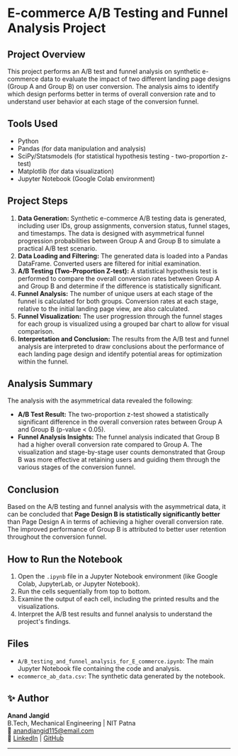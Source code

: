 # E-commerce A/B Testing and Funnel Analysis Project

## Project Overview

This project performs an A/B test and funnel analysis on synthetic e-commerce data to evaluate the impact of two different landing page designs (Group A and Group B) on user conversion. The analysis aims to identify which design performs better in terms of overall conversion rate and to understand user behavior at each stage of the conversion funnel.

## Tools Used

*   Python
*   Pandas (for data manipulation and analysis)
*   SciPy/Statsmodels (for statistical hypothesis testing - two-proportion z-test)
*   Matplotlib (for data visualization)
*   Jupyter Notebook (Google Colab environment)

## Project Steps

1.  **Data Generation:** Synthetic e-commerce A/B testing data is generated, including user IDs, group assignments, conversion status, funnel stages, and timestamps. The data is designed with asymmetrical funnel progression probabilities between Group A and Group B to simulate a practical A/B test scenario.
2.  **Data Loading and Filtering:** The generated data is loaded into a Pandas DataFrame. Converted users are filtered for initial examination.
3.  **A/B Testing (Two-Proportion Z-test):** A statistical hypothesis test is performed to compare the overall conversion rates between Group A and Group B and determine if the difference is statistically significant.
4.  **Funnel Analysis:** The number of unique users at each stage of the funnel is calculated for both groups. Conversion rates at each stage, relative to the initial landing page view, are also calculated.
5.  **Funnel Visualization:** The user progression through the funnel stages for each group is visualized using a grouped bar chart to allow for visual comparison.
6.  **Interpretation and Conclusion:** The results from the A/B test and funnel analysis are interpreted to draw conclusions about the performance of each landing page design and identify potential areas for optimization within the funnel.

## Analysis Summary

The analysis with the asymmetrical data revealed the following:

*   **A/B Test Result:** The two-proportion z-test showed a statistically significant difference in the overall conversion rates between Group A and Group B (p-value < 0.05).
*   **Funnel Analysis Insights:** The funnel analysis indicated that Group B had a higher overall conversion rate compared to Group A. The visualization and stage-by-stage user counts demonstrated that Group B was more effective at retaining users and guiding them through the various stages of the conversion funnel.

## Conclusion

Based on the A/B testing and funnel analysis with the asymmetrical data, it can be concluded that **Page Design B is statistically significantly better** than Page Design A in terms of achieving a higher overall conversion rate. The improved performance of Group B is attributed to better user retention throughout the conversion funnel.

## How to Run the Notebook

1.  Open the `.ipynb` file in a Jupyter Notebook environment (like Google Colab, JupyterLab, or Jupyter Notebook).
2.  Run the cells sequentially from top to bottom.
3.  Examine the output of each cell, including the printed results and the visualizations.
4.  Interpret the A/B test results and funnel analysis to understand the project's findings.

## Files

*   `A/B_testing_and_funnel_analysis_for_E_commerce.ipynb`: The main Jupyter Notebook file containing the code and analysis.
*   `ecommerce_ab_data.csv`: The synthetic data generated by the notebook.
## ✨ Author

**Anand Jangid**  
B.Tech, Mechanical Engineering | NIT Patna  
📧 [anandjangid115@email.com](mailto:anandjangid115@email.com)  
🔗 [LinkedIn](https://www.linkedin.com/in/anandjan) | [GitHub](https://github.com/Anand-115)

---
